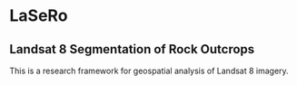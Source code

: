 # LaSeRo
## Landsat 8 Segmentation of Rock Outcrops

This is a research framework for geospatial analysis of Landsat 8 imagery. 

